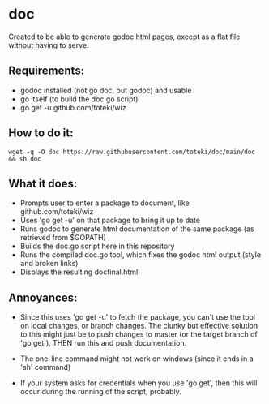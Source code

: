 # doc

Created to be able to generate godoc html pages, except as a flat file without having to serve.

## Requirements:
- godoc installed (not go doc, but godoc) and usable
- go itself (to build the doc.go script)
- go get -u github.com/toteki/wiz

## How to do it:
```
wget -q -O doc https://raw.githubusercontent.com/toteki/doc/main/doc && sh doc
```

## What it does:
- Prompts user to enter a package to document, like github.com/toteki/wiz
- Uses 'go get -u' on that package to bring it up to date
- Runs godoc to generate html documentation of the same package (as retrieved from $GOPATH)
- Builds the doc.go script here in this repository
- Runs the compiled doc.go tool, which fixes the godoc html output (style and broken links)
- Displays the resulting docfinal.html

## Annoyances:
- Since this uses 'go get -u' to fetch the package, you can't use the tool on local changes, or branch changes. The clunky but effective solution to this might just be to push changes to master (or the target branch of 'go get'), THEN run this and push documentation.

- The one-line command might not work on windows (since it ends in a 'sh' command)

- If your system asks for credentials when you use 'go get', then this will occur during the running of the script, probably.
